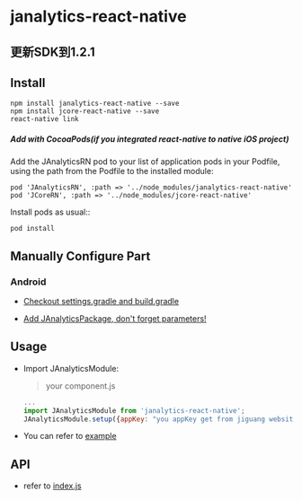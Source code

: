 # janalytics-react-native

## 更新SDK到1.2.1

## Install

```
npm install janalytics-react-native --save
npm install jcore-react-native --save
react-native link
```

##### Add with CocoaPods(if you integrated react-native to native iOS project)

Add the JAnalyticsRN pod to your list of application pods in your Podfile, using the path from the Podfile to the installed module:

```
pod 'JAnalyticsRN', :path => '../node_modules/janalytics-react-native'
pod 'JCoreRN', :path => '../node_modules/jcore-react-native'
```

Install pods as usual::

```
pod install
```

##  

## Manually Configure Part

### Android

- [Checkout settings.gradle and build.gradle](./docs/AndroidConfig.md) 

- [Add JAnalyticsPackage, don't forget parameters!](./docs/JAnalyticsPackage.md)

## Usage
- Import JAnalyticsModule:

  > your component.js

  ```javascript
  ...
  import JAnalyticsModule from 'janalytics-react-native';
  JAnalyticsModule.setup({appKey: "you appKey get from jiguang website"})  // iOS 端需要先调用该方法
  ```

- You can refer to [example](./example)

## API

- refer to [index.js](./index.js)


